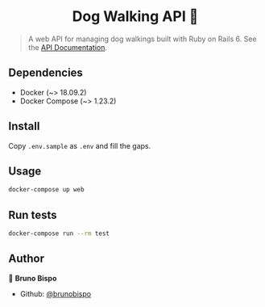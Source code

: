 <h1 align="center">Dog Walking API 🐶</h1>

> A web API for managing dog walkings built with Ruby on Rails 6. See the [API Documentation](doc/api/index.md).

## Dependencies

* Docker (~> 18.09.2)
* Docker Compose (~> 1.23.2)

## Install

Copy `.env.sample` as `.env` and fill the gaps. 

## Usage

```sh
docker-compose up web
```

## Run tests

```sh
docker-compose run --rm test
```

## Author

👤 **Bruno Bispo**

* Github: [@brunobispo](https://github.com/brunobispo)
